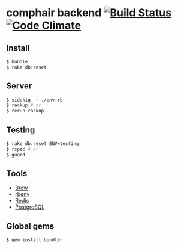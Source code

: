 comphair backend [![Build Status](https://travis-ci.org/comphair/backend.png?branch=master)](https://travis-ci.org/comphair/backend) [![Code Climate](https://codeclimate.com/repos/52570a4813d63740d20010b5/badges/826fb9dd696ea94a96fd/gpa.png)](https://codeclimate.com/repos/52570a4813d63740d20010b5/feed)
=============

## Install
```sh
$ bundle
$ rake db:reset
```

## Server
```sh
$ sidekiq -r ./env.rb
$ rackup # or
$ rerun rackup
```

## Testing
```sh
$ rake db:reset ENV=testing
$ rspec # or
$ guard
```

## Tools
* [Brew](http://brew.sh/)
* [rbenv](https://github.com/sstephenson/rbenv)
* [Redis](http://redis.io/)
* [PostgreSQL](http://postgresapp.com/)

## Global gems
```sh
$ gem install bundler
```
